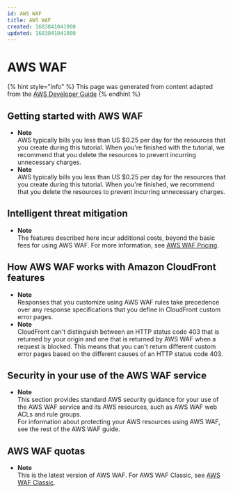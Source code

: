 ```yaml
---
id: AWS WAF
title: AWS WAF
created: 1683841041000
updated: 1683841041000
---
```

# AWS WAF

{% hint style="info" %}
This page was generated from content adapted from the [AWS Developer Guide](https://github.com/awsdocs/aws-waf-and-shield-advanced-developer-guide.git)
{% endhint %}

## Getting started with AWS WAF

- **Note**  
AWS typically bills you less than US $0\.25 per day for the resources that you create during this tutorial\. When you're finished with the tutorial, we recommend that you delete the resources to prevent incurring unnecessary charges\.
- **Note**  
AWS typically bills you less than US $0\.25 per day for the resources that you create during this tutorial\. When you're finished, we recommend that you delete the resources to prevent incurring unnecessary charges\.


## Intelligent threat mitigation

- **Note**  
The features described here incur additional costs, beyond the basic fees for using AWS WAF\. For more information, see [AWS WAF Pricing](http://aws.amazon.com/waf/pricing/)\.


## How AWS WAF works with Amazon CloudFront features

- **Note**  
Responses that you customize using AWS WAF rules take precedence over any response specifications that you define in CloudFront custom error pages\.
- **Note**  
CloudFront can't distinguish between an HTTP status code 403 that is returned by your origin and one that is returned by AWS WAF when a request is blocked\. This means that you can't return different custom error pages based on the different causes of an HTTP status code 403\.


## Security in your use of the AWS WAF service

- **Note**  
This section provides standard AWS security guidance for your use of the AWS WAF service and its AWS resources, such as AWS WAF web ACLs and rule groups\.   
For information about protecting your AWS resources using AWS WAF, see the rest of the AWS WAF guide\.


## AWS WAF quotas

- **Note**  
This is the latest version of AWS WAF\. For AWS WAF Classic, see [AWS WAF Classic](classic-waf-chapter.md)\.

